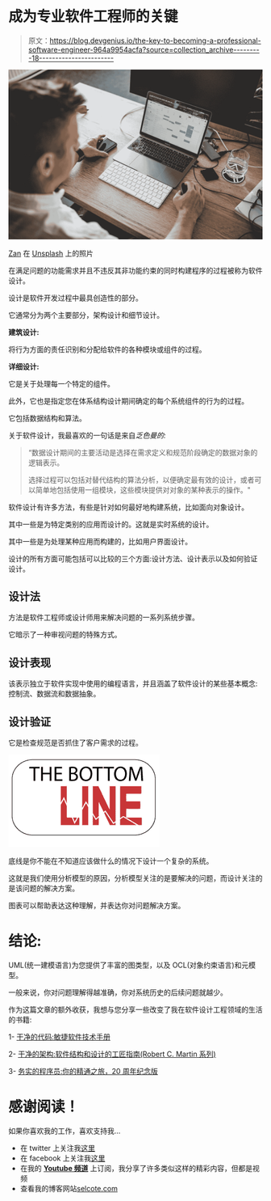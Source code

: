 # 成为专业软件工程师的关键

> 原文：<https://blog.devgenius.io/the-key-to-becoming-a-professional-software-engineer-964a9954acfa?source=collection_archive---------18----------------------->

![](img/6ca0dd9a2329fb72fa94b9ce95638569.png)

[Zan](https://unsplash.com/@zanilic?utm_source=medium&utm_medium=referral) 在 [Unsplash](https://unsplash.com?utm_source=medium&utm_medium=referral) 上的照片

在满足问题的功能需求并且不违反其非功能约束的同时构建程序的过程被称为软件设计。

设计是软件开发过程中最具创造性的部分。

它通常分为两个主要部分，架构设计和细节设计。

**建筑设计:**

将行为方面的责任识别和分配给软件的各种模块或组件的过程。

**详细设计:**

它是关于处理每一个特定的组件。

此外，它也是指定您在体系结构设计期间确定的每个系统组件的行为的过程。

它包括数据结构和算法。

关于软件设计，我最喜欢的一句话是来自*乏色曼的:*

> “数据设计期间的主要活动是选择在需求定义和规范阶段确定的数据对象的逻辑表示。
> 
> 选择过程可以包括对替代结构的算法分析，以便确定最有效的设计，或者可以简单地包括使用一组模块，这些模块提供对对象的某种表示的操作。"

软件设计有许多方法，有些是针对如何最好地构建系统，比如面向对象设计。

其中一些是为特定类别的应用而设计的。这就是实时系统的设计。

其中一些是为处理某种应用而构建的，比如用户界面设计。

设计的所有方面可能包括可以比较的三个方面:设计方法、设计表示以及如何验证设计。

## 设计法

方法是软件工程师或设计师用来解决问题的一系列系统步骤。

它暗示了一种审视问题的特殊方式。

## 设计表现

该表示独立于软件实现中使用的编程语言，并且涵盖了软件设计的某些基本概念:控制流、数据流和数据抽象。

## 设计验证

它是检查规范是否抓住了客户需求的过程。

![](img/3716d8ad9634043a658a8b697a8d3ce5.png)

底线是你不能在不知道应该做什么的情况下设计一个复杂的系统。

这就是我们使用分析模型的原因，分析模型关注的是要解决的问题，而设计关注的是该问题的解决方案。

图表可以帮助表达这种理解，并表达你对问题解决方案。

# 结论:

UML(统一建模语言)为您提供了丰富的图类型，以及 OCL(对象约束语言)和元模型。

一般来说，你对问题理解得越准确，你对系统历史的后续问题就越少。

作为这篇文章的额外收获，我想与您分享一些改变了我在软件设计工程领域的生活的书籍:

1- [干净的代码:敏捷软件技术手册](https://amzn.to/2XSyWbg)

2- [干净的架构:软件结构和设计的工匠指南(Robert C. Martin 系列)](https://amzn.to/30BYfzR)

3- [务实的程序员:你的精通之旅，20 周年纪念版](https://amzn.to/3fgZmJr)

# 感谢阅读！

如果你喜欢我的工作，喜欢支持我…

*   在 twitter 上关注我[这里](https://twitter.com/zelakioui)
*   在 facebook 上关注我[这里](https://www.facebook.com/zelakioui)
*   在我的 [**Youtube 频道**](https://www.youtube.com/channel/UCU_LhClyNOtEQw7R0q9ovoQ) 上订阅，我分享了许多类似这样的精彩内容，但都是视频
*   查看我的博客网站[selcote.com](http://selcote.com/)